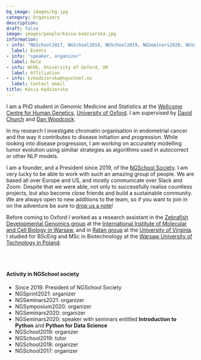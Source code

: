 ```yaml
---
bg_image: images/bg.jpg
category: Organizers
description: 
draft: false
image: images/people/kasia-kedzierska.jpg
information:
- info: "NGSchool2017, NGSchool2018, NGSchool2019, NGSeminars2020, NGSymposium2020, NGSeminars2021, NGSprint2021, NGSchool2022"
  label: Events
- info: "speaker, organizer"
  label: Role
- info: WCHG, University of Oxford, UK
  label: Affiliation
- info: kzkedzierska@ngschool.eu
  label: Contact email
title: Kasia Kędzierska
---
```


I am a PhD student in Genomic Medicine and Statistics at the [Wellcome Centre for Human Genetics](https://www.well.ox.ac.uk/), [University of Oxford](http://www.ox.ac.uk/). I am supervised by [David Church](https://www.well.ox.ac.uk/people/david-church) and [Dan Woodcock](https://www.nds.ox.ac.uk/team/dan-woodcock). 

In my research I investigate chromatin organisation in endometrial cancer and the way it contributes to disease initiation and progression. While looking into disease progression, I am working on accurately modelling tumor evolution using similiar strategies as algorithms used in autocorrect or other NLP models.

I am a founder, and a President since 2019, of the [NGSchool Society](/society). I am very lucky to be able to work with such an amazing group of people. We are based all over Europe and US, and mostly communicate over Slack and Zoom. Despite that we were able, not only to successfully realise countless projects, but also become close friends and build a sustainable community. We are always open to new additions to the team, so if you want to join in on the adventure be sure to [drop us a note](/contact)!

Before coming to Oxford I worked as a research assistant in the [Zebrafish Developmental Genomics group](https://zdglab.iimcb.gov.pl/) at the [International Institute of Molecular and Cell Biology in Warsaw](https://www.iimcb.gov.pl/en/), and in [Ratan group](https://med.virginia.edu/faculty/faculty-listing/ar7jq/) at the [University of Virginia](https://med.virginia.edu/). I studied for BScEng and MSc in Biotechnology at the [Warsaw University of Technology in Poland](http://www.ch.pw.edu.pl/ch_en).

<br>&nbsp;
<br>

#### Activity in NGSchool society
* Since 2019: President of NGSchool Society 
* NGSprint2021: organizer
* NGSeminars2021: organizer
* NGSymposium2020: organizer
* NGSeminars2020: organizer
* NGSeminars2020: speaker with seminars entitled **Introduction to Python** and **Python for Data Science**
* NGSchool2019: organizer
* NGSchool2019: tutor
* NGSchool2018: organizer
* NGSchool2017: organizer
